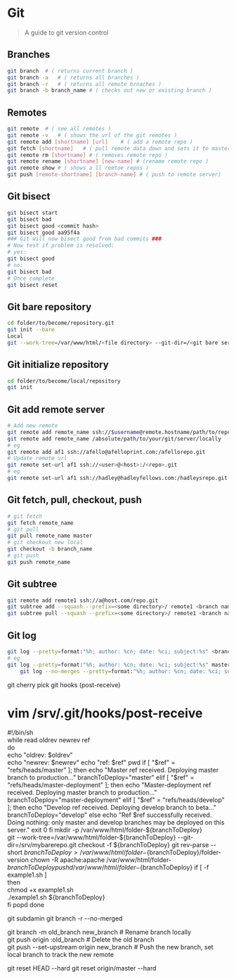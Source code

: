 # Git
>A guide to git version control
## Branches
```sh
git branch 	# ( returns current branch )
git branch -a	# ( returns all branches )
git branch -r 	# ( returns all remote brnaches )
git branch -b branch_name # ( checks out new or existing branch )
```
## Remotes
```sh
git remote 	# ( see all remotes )
git remote -v 	# ( shows the url of the git remotes )
git remote add [shortname] [url] 	# ( add a remote repo )
git fetch [shortname] 	# ( pull remote data down and sets it to master )
git remote rm [shortname] # ( removes remote repo )
git remote rename [shortname] [new-name] # (rename remote repo )
git remote show # ( shows a ll remtoe repos )
git push [remote-shortname] [branch-name] # ( push to remote server)
```
## Git bisect
```sh
git bisect start
git bisect bad       
git bisect good <commit hash>
git bisect good aa95f4a
### Git will now bisect good from bad commits ###
# Now test if problem is resolved:
# yes: 
git bisect good
# no: 
git bisect bad
# Once complete
git bisect reset
```
## Git bare repository
```sh
cd folder/to/become/repository.git
git init --bare
Local
git --work-tree=/var/www/html/<file directory> --git-dir=/<git bare server>.git checkout -f branch
```
## Git initialize repository
```sh
cd folder/to/become/local/repository
git init
```
## Git add remote server
```sh
# Add new remote
git remote add remote_name ssh://$username@remote.hostname/path/to/repository.git
git remote add remote_name /absolute/path/to/your/git/server/locally
# eg
git remote add af1 ssh://afello@afelloprint.com:/afellorepo.git
# Update remote url
git remote set-url af1 ssh://<user>@<host>:/<repo>.git
# eg
git remote set-url af1 ssh://hadley@hadleyfellows.com:/hadleysrepo.git
```

## Git fetch, pull, checkout, push
```sh
# git fetch
git fetch remote_name
# git pull
git pull remote_name master
# git checkout new local
git checkout -b branch_name
# git push
git push remote_name
```


## Git subtree
```sh
git remote add remote1 ssh://a@host.com/repo.git 
git subtree add --squash --prefix=<some directory>/ remote1 <branch name>
git subtree pull --squash --prefix=<some directory>/ remote1 <branch name>
```


## Git log
```sh
git log --pretty=format:"%h; author: %cn; date: %ci; subject:%s" <branch> <hash from>..<hash to> > <output_file>.txt
# eg
git log --pretty=format:"%h; author: %cn; date: %ci; subject:%s" master e19d00d8e0c7b00ca71d37278ced47beecb4f73b..040304d324b813c186e1cc7ba6f7b580d2d40155 > log1.txt
	git log --no-merges --pretty=format:"%h; author: %cn; date: %ci; subject:%s" master e19d00d8e0c7b00ca71d37278ced47beecb4f73b..040304d324b813c186e1cc7ba6f7b580d2d40155 > log3.txt
```


git cherry pick
git hooks (post-receive)
# vim /srv/<repo>.git/hooks/post-receive
#!/bin/sh                                                                                                                          	
while read oldrev newrev ref    
do                                                                                                 
  echo "oldrev: $oldrev"   
  echo "newrev: $newrev"
  echo "ref: $ref"
  pwd
  if [ "$ref" = "refs/heads/master" ];
  then
    echo "Master ref received.  Deploying master branch to production..."
    branchToDeploy="master"
  elif [ "$ref" = "refs/heads/master-deployment" ];
  then
    echo "Master-deployment ref received.  Deploying master branch to production..."
    branchToDeploy="master-deployment"
  elif [ "$ref" = "refs/heads/develop" ];
  then
    echo "Develop ref received.  Deploying develop branch to beta..."
    branchToDeploy="develop"
  else
    echo "Ref $ref successfully received.  Doing nothing: only master and develop branches may be deployed on this server."
    exit 0
  fi 
  mkdir -p /var/www/html/folder-${branchToDeploy}   
  git --work-tree=/var/www/html/folder-${branchToDeploy} --git-dir=/srv/mybarerepo.git checkout -f ${branchToDeploy}
  git rev-parse --short ${branchToDeploy} > /var/www/html/folder-${branchToDeploy}/folder-version
  chown -R apache:apache /var/www/html/folder-${branchToDeploy}
  pushd /var/www/html/folder-${branchToDeploy}
  if [ -f example1.sh ]                                                                                                  
    then   
      chmod +x example1.sh                                                                                                 
      ./example1.sh ${branchToDeploy}                                                                                      
    fi
  popd
done

git subdamin
git branch -r --no-merged

git branch -m old_branch new_branch         # Rename branch locally    
git push origin :old_branch                 # Delete the old branch    
git push --set-upstream origin new_branch   # Push the new branch, set local branch to track the new remote

git reset HEAD --hard
git reset origin/master --hard
